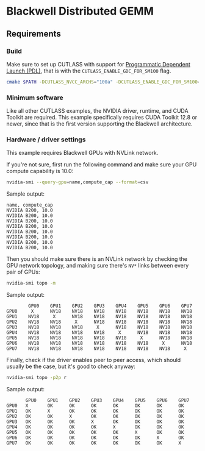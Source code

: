 # Blackwell Distributed GEMM

## Requirements

### Build
Make sure to set up CUTLASS with
support for [Programmatic Dependent Launch (PDL)](../../media/docs/dependent_kernel_launch.md),
that is with the `CUTLASS_ENABLE_GDC_FOR_SM100` flag.

```bash
cmake $PATH -DCUTLASS_NVCC_ARCHS="100a" -DCUTLASS_ENABLE_GDC_FOR_SM100=1
```

### Minimum software

Like all other CUTLASS examples, the NVIDIA driver, runtime, and CUDA Toolkit are required.
This example specifically requires CUDA Toolkit 12.8 or newer, since that is the first version
supporting the Blackwell architecture.

### Hardware / driver settings

This example requires Blackwell GPUs with NVLink network.

If you're not sure, first run the following command and make sure your GPU
compute capability is 10.0:

```bash
nvidia-smi --query-gpu=name,compute_cap --format=csv
```

Sample output:

```
name, compute_cap
NVIDIA B200, 10.0
NVIDIA B200, 10.0
NVIDIA B200, 10.0
NVIDIA B200, 10.0
NVIDIA B200, 10.0
NVIDIA B200, 10.0
NVIDIA B200, 10.0
NVIDIA B200, 10.0
```


Then you should make sure there is an NVLink network by checking the GPU network topology,
and making sure there's `NV*` links between every pair of GPUs:

```bash
nvidia-smi topo -m
```

Sample output:

```
        GPU0    GPU1    GPU2    GPU3    GPU4    GPU5    GPU6    GPU7
GPU0     X      NV18    NV18    NV18    NV18    NV18    NV18    NV18
GPU1    NV18     X      NV18    NV18    NV18    NV18    NV18    NV18
GPU2    NV18    NV18     X      NV18    NV18    NV18    NV18    NV18
GPU3    NV18    NV18    NV18     X      NV18    NV18    NV18    NV18
GPU4    NV18    NV18    NV18    NV18     X      NV18    NV18    NV18
GPU5    NV18    NV18    NV18    NV18    NV18     X      NV18    NV18
GPU6    NV18    NV18    NV18    NV18    NV18    NV18     X      NV18
GPU7    NV18    NV18    NV18    NV18    NV18    NV18    NV18     X
```

Finally, check if the driver enables peer to peer access, which should usually be the case,
but it's good to check anyway:

```bash
nvidia-smi topo -p2p r
```

Sample output:

```
       GPU0    GPU1    GPU2    GPU3    GPU4    GPU5    GPU6    GPU7
GPU0   X       OK      OK      OK      OK      OK      OK      OK
GPU1   OK      X       OK      OK      OK      OK      OK      OK
GPU2   OK      OK      X       OK      OK      OK      OK      OK
GPU3   OK      OK      OK      X       OK      OK      OK      OK
GPU4   OK      OK      OK      OK      X       OK      OK      OK
GPU5   OK      OK      OK      OK      OK      X       OK      OK
GPU6   OK      OK      OK      OK      OK      OK      X       OK
GPU7   OK      OK      OK      OK      OK      OK      OK      X
```
